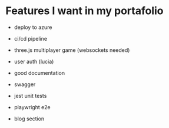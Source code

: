 # Features I want in my portafolio

- deploy to azure
- ci/cd pipeline
- three.js multiplayer game (websockets needed)
- user auth (lucia)
- good documentation
- swagger
- jest unit tests
- playwright e2e


- blog section